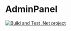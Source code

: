 # AdminPanel

[![Build and Test .Net project](https://github.com/MohamedA-Ibrahim/AdminPanel/actions/workflows/dotnet.yml/badge.svg)](https://github.com/MohamedA-Ibrahim/AdminPanel/actions/workflows/dotnet.yml)
